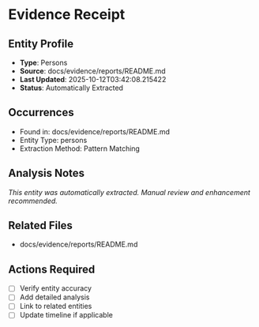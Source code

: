 # Evidence Receipt

## Entity Profile
- **Type**: Persons
- **Source**: docs/evidence/reports/README.md
- **Last Updated**: 2025-10-12T03:42:08.215422
- **Status**: Automatically Extracted

## Occurrences
- Found in: docs/evidence/reports/README.md
- Entity Type: persons
- Extraction Method: Pattern Matching

## Analysis Notes
*This entity was automatically extracted. Manual review and enhancement recommended.*

## Related Files
- docs/evidence/reports/README.md

## Actions Required
- [ ] Verify entity accuracy
- [ ] Add detailed analysis
- [ ] Link to related entities
- [ ] Update timeline if applicable
